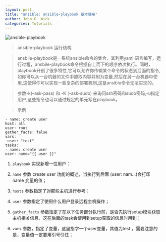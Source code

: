 ```yaml
---
layout: post
title: "ansible: ansible-playbook 基本使用"
author: John G. Wick
categories: Tutorials
---
```


![ansible-playbook]({{site.baseurl}}/assets/images/R842b5e4d70b8004cdf6a526e12ee7545.png)
> ansible-playbook 运行结构

> ansbile-playbook是一系统ansible命令的集合，其利用yaml 语言编写，运行过程，ansbile-playbook命令根据自上而下的顺序依次执行。同时，playbook开创了很多特性,它可以允许你传输某个命令的状态到后面的指令,如你可以从一台机器的文件中抓取内容并附为变量,然后在另一台机器中使用,这使得你可以实现一些复杂的部署机制,这是ansible命令无法实现的。

> 参数-k(–ask-pass) 和 -K (–ask-sudo) 来询问ssh密码和sudo密码,-u指定用户,这些指令也可以通过规定的单元写在playbook。

> 示例

```ansible-playbook
- name: create user
host: all
user: root
gather_facts: false
vars:
 user: "test"
tasks:
- name: create user
user: name="{{ user }}"
```
1. `playbook` 实现新增一位用户：<br>

2. `name` 参数 create user 功能的概述，当执行到后面 (user: nam...)会打印 name 变量的值；<br>

3. `hosts` 参数指定了对那些主机进行参考；<br>

4. `user` 参数指定了使用什么用户登录远程主机操作；<br>

5. `gather_facts` 参数指定了在以下任务部分执行前，是否先执行setup模块获取主机相关信息，这在后面的task会使用到setup获取的信息时用到；<br>

6. `vars` 参数，指定了变量，这里指字一个user变量，其值为test ，需要注意的是，变量值一定要用引号引住；<br>

